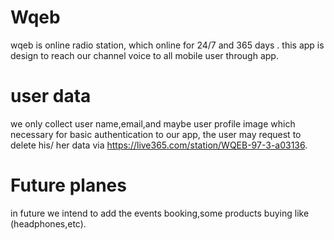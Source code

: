 # Wqeb
wqeb is online radio station, which online for 24/7 and 365 days .
this app is design to reach our channel voice to all mobile user through app.

# user data
we only collect user name,email,and maybe user profile image which necessary for basic authentication to our app,
the user may request to delete his/ her data via https://live365.com/station/WQEB-97-3-a03136.
# Future planes
in future we intend to add the events booking,some products buying like (headphones,etc).
